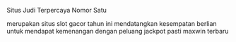 Situs Judi Terpercaya Nomor Satu

merupakan situs slot gacor tahun ini mendatangkan kesempatan berlian untuk mendapat kemenangan dengan peluang jackpot pasti maxwin terbaru
